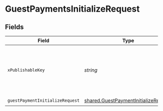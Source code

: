 # GuestPaymentsInitializeRequest


## Fields

| Field                                                                                               | Type                                                                                                | Required                                                                                            | Description                                                                                         |
| --------------------------------------------------------------------------------------------------- | --------------------------------------------------------------------------------------------------- | --------------------------------------------------------------------------------------------------- | --------------------------------------------------------------------------------------------------- |
| `xPublishableKey`                                                                                   | *string*                                                                                            | :heavy_check_mark:                                                                                  | The publicly viewable identifier used to identify a merchant division.                              |
| `guestPaymentInitializeRequest`                                                                     | [shared.GuestPaymentInitializeRequest](../../../sdk/models/shared/guestpaymentinitializerequest.md) | :heavy_check_mark:                                                                                  | N/A                                                                                                 |